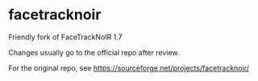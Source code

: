 facetracknoir
=============

Friendly fork of FaceTrackNoIR 1.7

Changes usually go to the official repo after review.

For the original repo, see <https://sourceforge.net/projects/facetracknoir/>